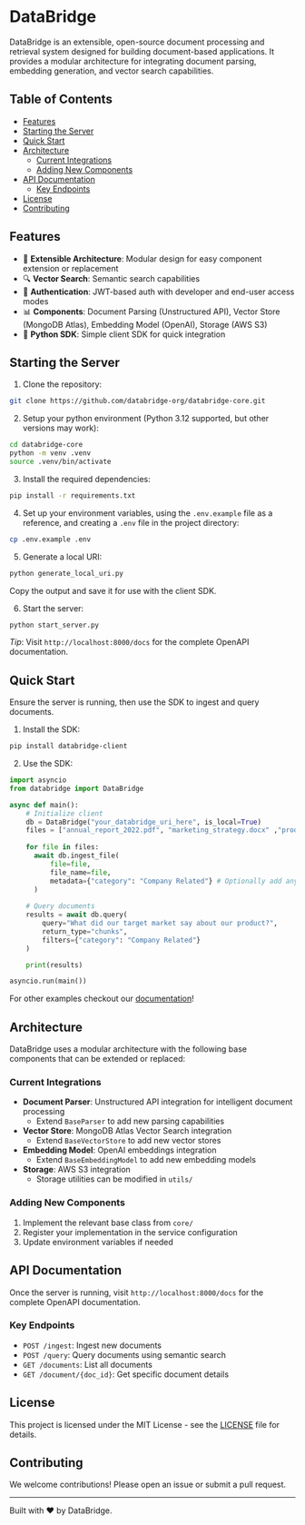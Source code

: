 # DataBridge

DataBridge is an extensible, open-source document processing and retrieval system designed for building document-based applications. It provides a modular architecture for integrating document parsing, embedding generation, and vector search capabilities.

## Table of Contents
- [Features](#features)
- [Starting the Server](#starting-the-server)
- [Quick Start](#quick-start)
- [Architecture](#architecture)
  - [Current Integrations](#current-integrations)
  - [Adding New Components](#adding-new-components)
- [API Documentation](#api-documentation)
  - [Key Endpoints](#key-endpoints)
- [License](#license)
- [Contributing](#contributing)

## Features

- 🔌 **Extensible Architecture**: Modular design for easy component extension or replacement
- 🔍 **Vector Search**: Semantic search capabilities
- 🔐 **Authentication**: JWT-based auth with developer and end-user access modes
- 📊 **Components**: Document Parsing (Unstructured API), Vector Store (MongoDB Atlas), Embedding Model (OpenAI), Storage (AWS S3)
- 🚀 **Python SDK**: Simple client SDK for quick integration

## Starting the Server

1. Clone the repository:
```bash
git clone https://github.com/databridge-org/databridge-core.git
```

2. Setup your python environment (Python 3.12 supported, but other versions may work):
```bash
cd databridge-core
python -m venv .venv
source .venv/bin/activate
```

3. Install the required dependencies:
```bash
pip install -r requirements.txt
```

4. Set up your environment variables, using the `.env.example` file as a reference, and creating a `.env` file in the project directory:

```bash
cp .env.example .env
```

<!-- TODO: Add instructions for setting up the environment variables, like setting up monogo account, openai account, etc. -->

5. Generate a local URI:
```bash
python generate_local_uri.py
```
Copy the output and save it for use with the client SDK.

6. Start the server:
```bash
python start_server.py
```
*Tip*: Visit `http://localhost:8000/docs` for the complete OpenAPI documentation.

## Quick Start

Ensure the server is running, then use the SDK to ingest and query documents.

1. Install the SDK:
```bash
pip install databridge-client
```
2. Use the SDK:
```python
import asyncio
from databridge import DataBridge

async def main():
    # Initialize client
    db = DataBridge("your_databridge_uri_here", is_local=True)
    files = ["annual_report_2022.pdf", "marketing_strategy.docx" ,"product_launch_presentation.pptx", "company_logo.png"]
    
    for file in files:
      await db.ingest_file(
          file=file,
          file_name=file,
          metadata={"category": "Company Related"} # Optionally add any metadata
      )
    
    # Query documents
    results = await db.query(
        query="What did our target market say about our product?",
        return_type="chunks",
        filters={"category": "Company Related"}
    )

    print(results)

asyncio.run(main())
```

For other examples <!-- -like how to make xyz in 10 lines of code- --> checkout our [documentation](https://databridge.gitbook.io/databridge-docs)!

## Architecture

DataBridge uses a modular architecture with the following base components that can be extended or replaced:

### Current Integrations

- **Document Parser**: Unstructured API integration for intelligent document processing
  - Extend `BaseParser` to add new parsing capabilities
- **Vector Store**: MongoDB Atlas Vector Search integration
  - Extend `BaseVectorStore` to add new vector stores
- **Embedding Model**: OpenAI embeddings integration
  - Extend `BaseEmbeddingModel` to add new embedding models
- **Storage**: AWS S3 integration
  - Storage utilities can be modified in `utils/`

### Adding New Components

1. Implement the relevant base class from `core/`
2. Register your implementation in the service configuration
3. Update environment variables if needed

## API Documentation

Once the server is running, visit `http://localhost:8000/docs` for the complete OpenAPI documentation.

### Key Endpoints

- `POST /ingest`: Ingest new documents
- `POST /query`: Query documents using semantic search
- `GET /documents`: List all documents
- `GET /document/{doc_id}`: Get specific document details

## License

This project is licensed under the MIT License - see the [LICENSE](LICENSE) file for details.

## Contributing

We welcome contributions! Please open an issue or submit a pull request.

---

Built with ❤️ by DataBridge.
